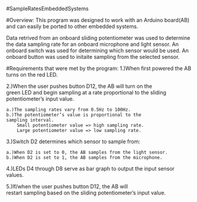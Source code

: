 #SampleRatesEmbeddedSystems

#Overview:
This program was designed to work with an Arduino board(AB)
and can easily be ported to other embedded systems.

Data retrived from an onboard sliding potentiometer was
used to determine the data sampling rate for an onboard
microphone and light sensor. An onboard switch was used for
determining which sensor would be used. An onboard button was
used to initaite sampling from the selected sensor.
  
#Requirements that were met by the program:
1.)When first powered the AB turns on the
red LED.

2.)When the user pushes button D12, the AB will turn on the    
green LED and begin sampling at a rate proportional to the 
sliding potentiometer’s input value.

    a.)The sampling rates vary from 0.5Hz to 100Hz.
    b.)The potentiometer’s value is proportional to the    
    sampling interval.
        Small potentiometer value => high sampling rate.
        Large potentiometer value => low sampling rate.
        
3.)Switch D2 determines which sensor to sample from:

    a.)When D2 is set to 0, the AB samples from the light sensor.
    b.)When D2 is set to 1, the AB samples from the microphone.
    
4.)LEDs D4 through D8 serve as bar graph to output
the input sensor values.

5.)If/when the user pushes button D12, the AB will    
restart sampling based on the sliding potentiometer’s input value.
